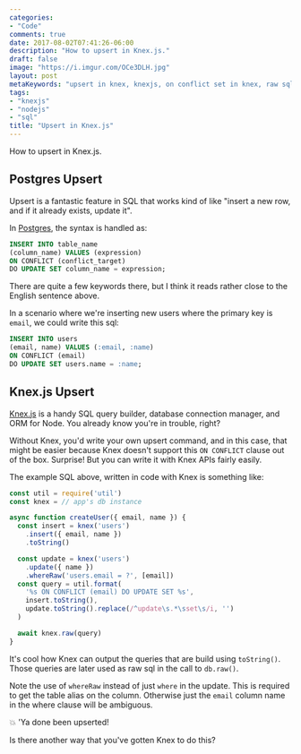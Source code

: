 ```yaml
---
categories:
- "Code"
comments: true
date: 2017-08-02T07:41:26-06:00
description: "How to upsert in Knex.js."
draft: false
image: "https://i.imgur.com/OCe3DLH.jpg"
layout: post
metaKeywords: "upsert in knex, knexjs, on conflict set in knex, raw sql in knex"
tags:
- "knexjs"
- "nodejs"
- "sql"
title: "Upsert in Knex.js"
---
```


How to upsert in Knex.js.

<!--more-->

## Postgres Upsert

Upsert is a fantastic feature in SQL that works kind of like "insert a new row, and if it already exists, update it".

In [Postgres](https://www.postgresql.org/docs/9.5/static/sql-insert.html), the syntax is handled as:

```sql
INSERT INTO table_name 
(column_name) VALUES (expression) 
ON CONFLICT (conflict_target)
DO UPDATE SET column_name = expression;
```

There are quite a few keywords there, but I think it reads rather close to the English sentence above.

In a scenario where we're inserting new users where the primary key is `email`, we could write this sql:

```sql
INSERT INTO users
(email, name) VALUES (:email, :name) 
ON CONFLICT (email)
DO UPDATE SET users.name = :name;
```

## Knex.js Upsert

[Knex.js](http://knexjs.org/) is a handy SQL query builder, database connection manager, and ORM for Node.  You already know you're in trouble, right?

Without Knex, you'd write your own upsert command, and in this case, that might be easier because Knex doesn't support this `ON CONFLICT` clause out of the box.  Surprise! But you can write it with Knex APIs fairly easily.  

The example SQL above, written in code with Knex is something like:

```js
const util = require('util')
const knex = // app's db instance

async function createUser({ email, name }) {
  const insert = knex('users')
    .insert({ email, name })
    .toString()

  const update = knex('users')
    .update({ name })
    .whereRaw('users.email = ?', [email])
  const query = util.format(
    '%s ON CONFLICT (email) DO UPDATE SET %s',
    insert.toString(),
    update.toString().replace(/^update\s.*\sset\s/i, '')
  )

  await knex.raw(query)
}
```

It's cool how Knex can output the queries that are build using `toString()`.  Those queries are later used as raw sql in the call to `db.raw()`.

Note the use of `whereRaw` instead of just `where` in the update.  This is required to get the table alias on the column.  Otherwise just the `email` column name in the where clause will be ambiguous.

:boom: 'Ya done been upserted!

Is there another way that you've gotten Knex to do this?

